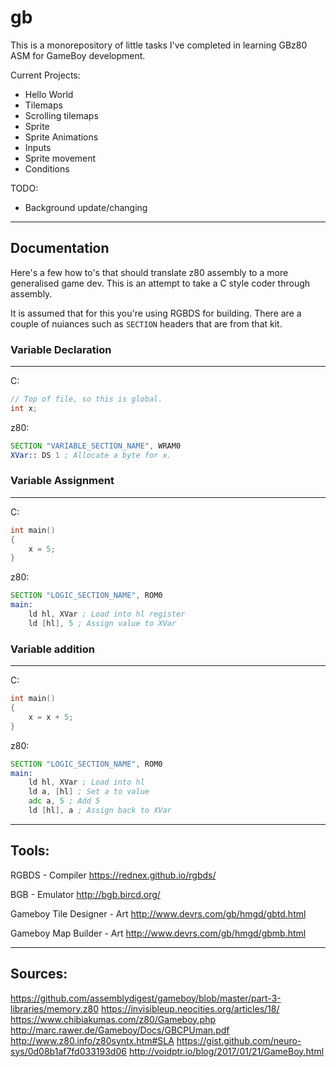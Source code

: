 # gb
This is a monorepository of little tasks I've completed in learning GBz80 ASM for GameBoy development.

Current Projects:
- Hello World
- Tilemaps
- Scrolling tilemaps
- Sprite
- Sprite Animations
- Inputs
- Sprite movement
- Conditions

TODO:

- Background update/changing

---
## Documentation

Here's a few how to's that should translate z80 assembly to a more generalised game dev. This is an attempt to take a C style coder through assembly.

It is assumed that for this you're using RGBDS for building. There are a couple of nuiances such as `SECTION` headers that are from that kit.

### Variable Declaration
---

C:
```c
// Top of file, so this is global.
int x;
```

z80:
```asm
SECTION "VARIABLE_SECTION_NAME", WRAM0
XVar:: DS 1 ; Allocate a byte for x.
```

### Variable Assignment
---

C:
```c
int main()
{
    x = 5;
}
```

z80:
```asm
SECTION "LOGIC_SECTION_NAME", ROM0
main:
    ld hl, XVar ; Load into hl register
    ld [hl], 5 ; Assign value to XVar
```


### Variable addition
---
C:
```c
int main()
{
    x = x + 5;
}
```

z80:
```asm
SECTION "LOGIC_SECTION_NAME", ROM0
main:
    ld hl, XVar ; Load into hl
	ld a, [hl] ; Set a to value
	adc a, 5 ; Add 5
	ld [hl], a ; Assign back to XVar
```
---
## Tools:
RGBDS - Compiler
https://rednex.github.io/rgbds/

BGB - Emulator
http://bgb.bircd.org/

Gameboy Tile Designer - Art
http://www.devrs.com/gb/hmgd/gbtd.html

Gameboy Map Builder - Art
http://www.devrs.com/gb/hmgd/gbmb.html

---
## Sources:
https://github.com/assemblydigest/gameboy/blob/master/part-3-libraries/memory.z80
https://invisibleup.neocities.org/articles/18/
https://www.chibiakumas.com/z80/Gameboy.php
http://marc.rawer.de/Gameboy/Docs/GBCPUman.pdf
http://www.z80.info/z80syntx.htm#SLA
https://gist.github.com/neuro-sys/0d08b1af7fd033193d06
http://voidptr.io/blog/2017/01/21/GameBoy.html